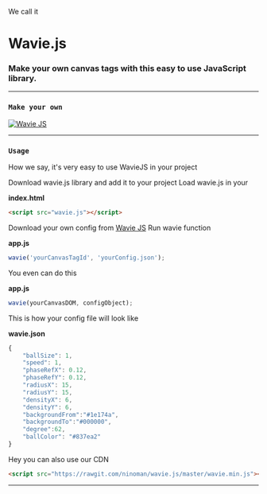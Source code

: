 We call it

# Wavie.js

### Make your own canvas tags with this easy to use JavaScript library. 

------------------------------
### `Make your own`

<a href="https://ninoman.github.io/wavie.js/" target="_blank"><img src="https://rawgit.com/ninoman/ninoman.github.io/master/wavie.js/wavie.screenshot.png" alt="Wavie JS" /></a>



-------------------------------
### `Usage`

How we say, it's very easy to use WavieJS in your project

Download wavie.js library and add it to your project
Load wavie.js in your

**index.html**
```html
<script src="wavie.js"></script>
```

Download your own config from [Wavie JS](https://waviejs.github.io "Wavie JS")
Run wavie function

**app.js**
```javascript
wavie('yourCanvasTagId', 'yourConfig.json');
```

You even can do this

**app.js**
```javascript
wavie(yourCanvasDOM, configObject);
```

This is how your config file will look like

**wavie.json**
```javascript
{
    "ballSize": 1,
    "speed": 1,
    "phaseRefX": 0.12,
    "phaseRefY": 0.12,
    "radiusX": 15,
    "radiusY": 15,
    "densityX": 6,
    "densityY": 6,
    "backgroundFrom":"#1e174a",
    "backgroundTo":"#000000",
    "degree":62,
    "ballColor": "#837ea2"
}
```

Hey you can also use our CDN

```html
<script src="https://rawgit.com/ninoman/wavie.js/master/wavie.min.js"></script>
```
-------------------------------



